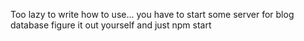 Too lazy to write how to use... you have to start some server for blog database figure it out yourself and just npm start
